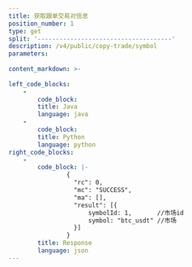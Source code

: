 ```yaml
---
title: 获取跟单交易对信息
position_number: 1
type: get
split: '-------------------------------------'
description: /v4/public/copy-trade/symbol
parameters:
  
content_markdown: >-
    
left_code_blocks:
    -
        code_block:
        title: Java
        language: java
    -
        code_block:
        title: Python
        language: python
right_code_blocks:
    -
        code_block: |-
                {
                  "rc": 0,
                  "mc": "SUCCESS",
                  "ma": [],
                  "result": [{
                      symbolId: 1,       //市场id
                      symbol: "btc_usdt" //市场
                  }]
                }            
        title: Response
        language: json
---
```

